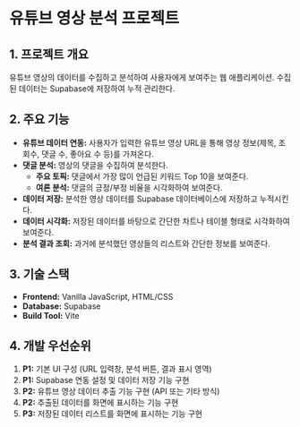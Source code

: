 # 유튜브 영상 분석 프로젝트

## 1. 프로젝트 개요
유튜브 영상의 데이터를 수집하고 분석하여 사용자에게 보여주는 웹 애플리케이션. 수집된 데이터는 Supabase에 저장하여 누적 관리한다.

## 2. 주요 기능
- **유튜브 데이터 연동:** 사용자가 입력한 유튜브 영상 URL을 통해 영상 정보(제목, 조회수, 댓글 수, 좋아요 수 등)를 가져온다.
- **댓글 분석:** 영상의 댓글을 수집하여 분석한다.
  - **주요 토픽:** 댓글에서 가장 많이 언급된 키워드 Top 10을 보여준다.
  - **여론 분석:** 댓글의 긍정/부정 비율을 시각화하여 보여준다.
- **데이터 저장:** 분석한 영상 데이터를 Supabase 데이터베이스에 저장하고 누적시킨다.
- **데이터 시각화:** 저장된 데이터를 바탕으로 간단한 차트나 테이블 형태로 시각화하여 보여준다.
- **분석 결과 조회:** 과거에 분석했던 영상들의 리스트와 간단한 정보를 보여준다.

## 3. 기술 스택
- **Frontend:** Vanilla JavaScript, HTML/CSS
- **Database:** Supabase
- **Build Tool:** Vite

## 4. 개발 우선순위
1.  **P1:** 기본 UI 구성 (URL 입력창, 분석 버튼, 결과 표시 영역)
2.  **P1:** Supabase 연동 설정 및 데이터 저장 기능 구현
3.  **P2:** 유튜브 영상 데이터 추출 기능 구현 (API 또는 기타 방식)
4.  **P2:** 추출된 데이터를 화면에 표시하는 기능 구현
5.  **P3:** 저장된 데이터 리스트를 화면에 표시하는 기능 구현